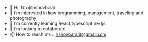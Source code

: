 - 👋 Hi, I’m @rishovbarai
- 👀 I’m interested in how programming, management, traveling and photography
- 🌱 I’m currently learning React,typescript,nextjs.
- 💞️ I’m looking to collaborate..
- 📫 How to reach me... rishovbarai8@gmail.com

<!---
rishovbarai/rishovbarai is a ✨ special ✨ repository because its `README.md` (this file) appears on your GitHub profile.
You can click the Preview link to take a look at your changes.
--->
